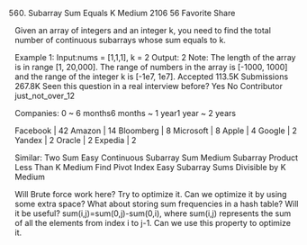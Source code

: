 560. Subarray Sum Equals K
Medium 2106 56 Favorite Share

Given an array of integers and an integer k, you need to find the total number of continuous subarrays whose sum equals to k.

Example 1:
Input:nums = [1,1,1], k = 2
Output: 2
Note:
The length of the array is in range [1, 20,000].
The range of numbers in the array is [-1000, 1000] and the range of the integer k is [-1e7, 1e7].
Accepted 113.5K
Submissions 267.8K
Seen this question in a real interview before?
Yes No 
Contributor
just_not_over_12

Companies:
0 ~ 6 months6 months ~ 1 year1 year ~ 2 years

Facebook | 42 Amazon | 14 Bloomberg | 8 Microsoft | 8 Apple | 4 Google | 2 Yandex | 2 Oracle | 2 Expedia | 2

Similar:
Two Sum Easy
Continuous Subarray Sum Medium
Subarray Product Less Than K Medium
Find Pivot Index Easy
Subarray Sums Divisible by K Medium

Will Brute force work here? Try to optimize it.
Can we optimize it by using some extra space?
What about storing sum frequencies in a hash table? Will it be useful?
sum(i,j)=sum(0,j)-sum(0,i), where sum(i,j) represents the sum of all the elements from index i to j-1. Can we use this property to optimize it.


